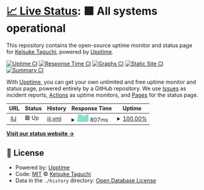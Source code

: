# [📈 Live Status](https://keisuk-t.github.io/upptime): <!--live status--> **🟩 All systems operational**

This repository contains the open-source uptime monitor and status page for [Keisuke Taguchi](https://keisuk-t.github.io/upptime), powered by [Upptime](https://github.com/upptime/upptime).

[![Uptime CI](https://github.com/keisuk-t/upptime/workflows/Uptime%20CI/badge.svg)](https://github.com/upptime/upptime/actions?query=workflow%3A%22Uptime+CI%22)
[![Response Time CI](https://github.com/keisuk-t/upptime/workflows/Response%20Time%20CI/badge.svg)](https://github.com/upptime/upptime/actions?query=workflow%3A%22Response+Time+CI%22)
[![Graphs CI](https://github.com/keisuk-t/upptime/workflows/Graphs%20CI/badge.svg)](https://github.com/upptime/upptime/actions?query=workflow%3A%22Graphs+CI%22)
[![Static Site CI](https://github.com/keisuk-t/upptime/workflows/Static%20Site%20CI/badge.svg)](https://github.com/upptime/upptime/actions?query=workflow%3A%22Static+Site+CI%22)
[![Summary CI](https://github.com/keisuk-t/upptime/workflows/Summary%20CI/badge.svg)](https://github.com/upptime/upptime/actions?query=workflow%3A%22Summary+CI%22)

With [Upptime](https://upptime.js.org), you can get your own unlimited and free uptime monitor and status page, powered entirely by a GitHub repository. We use [Issues](https://github.com/keisuk-t/upptime/issues) as incident reports, [Actions](https://github.com/keisuk-t/upptime/actions) as uptime monitors, and [Pages](https://keisuk-t.github.io/upptime) for the status page.

<!--start: status pages-->
<!-- This summary is generated by Upptime (https://github.com/upptime/upptime) -->
<!-- Do not edit this manually, your changes will be overwritten -->
<!-- prettier-ignore -->
| URL | Status | History | Response Time | Uptime |
| --- | ------ | ------- | ------------- | ------ |
| <img alt="" src="https://favicons.githubusercontent.com/www.iij.ad.jp" height="13"> [IIJ](https://www.iij.ad.jp) | 🟩 Up | [iij.yml](https://github.com/keisuk-t/upptime/commits/HEAD/history/iij.yml) | <details><summary><img alt="Response time graph" src="./graphs/iij/response-time-week.png" height="20"> 807ms</summary><br><a href="https://keisuk-t.github.io/upptime/history/iij"><img alt="Response time 800" src="https://img.shields.io/endpoint?url=https%3A%2F%2Fraw.githubusercontent.com%2Fkeisuk-t%2Fupptime%2FHEAD%2Fapi%2Fiij%2Fresponse-time.json"></a><br><a href="https://keisuk-t.github.io/upptime/history/iij"><img alt="24-hour response time 878" src="https://img.shields.io/endpoint?url=https%3A%2F%2Fraw.githubusercontent.com%2Fkeisuk-t%2Fupptime%2FHEAD%2Fapi%2Fiij%2Fresponse-time-day.json"></a><br><a href="https://keisuk-t.github.io/upptime/history/iij"><img alt="7-day response time 807" src="https://img.shields.io/endpoint?url=https%3A%2F%2Fraw.githubusercontent.com%2Fkeisuk-t%2Fupptime%2FHEAD%2Fapi%2Fiij%2Fresponse-time-week.json"></a><br><a href="https://keisuk-t.github.io/upptime/history/iij"><img alt="30-day response time 800" src="https://img.shields.io/endpoint?url=https%3A%2F%2Fraw.githubusercontent.com%2Fkeisuk-t%2Fupptime%2FHEAD%2Fapi%2Fiij%2Fresponse-time-month.json"></a><br><a href="https://keisuk-t.github.io/upptime/history/iij"><img alt="1-year response time 800" src="https://img.shields.io/endpoint?url=https%3A%2F%2Fraw.githubusercontent.com%2Fkeisuk-t%2Fupptime%2FHEAD%2Fapi%2Fiij%2Fresponse-time-year.json"></a></details> | <details><summary><a href="https://keisuk-t.github.io/upptime/history/iij">100.00%</a></summary><a href="https://keisuk-t.github.io/upptime/history/iij"><img alt="All-time uptime 100.00%" src="https://img.shields.io/endpoint?url=https%3A%2F%2Fraw.githubusercontent.com%2Fkeisuk-t%2Fupptime%2FHEAD%2Fapi%2Fiij%2Fuptime.json"></a><br><a href="https://keisuk-t.github.io/upptime/history/iij"><img alt="24-hour uptime 100.00%" src="https://img.shields.io/endpoint?url=https%3A%2F%2Fraw.githubusercontent.com%2Fkeisuk-t%2Fupptime%2FHEAD%2Fapi%2Fiij%2Fuptime-day.json"></a><br><a href="https://keisuk-t.github.io/upptime/history/iij"><img alt="7-day uptime 100.00%" src="https://img.shields.io/endpoint?url=https%3A%2F%2Fraw.githubusercontent.com%2Fkeisuk-t%2Fupptime%2FHEAD%2Fapi%2Fiij%2Fuptime-week.json"></a><br><a href="https://keisuk-t.github.io/upptime/history/iij"><img alt="30-day uptime 100.00%" src="https://img.shields.io/endpoint?url=https%3A%2F%2Fraw.githubusercontent.com%2Fkeisuk-t%2Fupptime%2FHEAD%2Fapi%2Fiij%2Fuptime-month.json"></a><br><a href="https://keisuk-t.github.io/upptime/history/iij"><img alt="1-year uptime 100.00%" src="https://img.shields.io/endpoint?url=https%3A%2F%2Fraw.githubusercontent.com%2Fkeisuk-t%2Fupptime%2FHEAD%2Fapi%2Fiij%2Fuptime-year.json"></a></details>

<!--end: status pages-->

[**Visit our status website →**](https://keisuk-t.github.io/upptime)

## 📄 License

- Powered by: [Upptime](https://github.com/upptime/upptime)
- Code: [MIT](./LICENSE) © [Keisuke Taguchi](https://keisuk-t.github.io/upptime)
- Data in the `./history` directory: [Open Database License](https://opendatacommons.org/licenses/odbl/1-0/)
